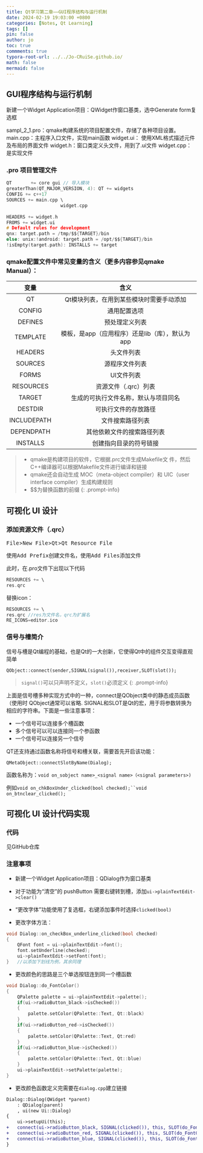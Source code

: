 ```yaml
---
title: Qt学习第二章——GUI程序结构与运行机制
date: 2024-02-19 19:03:00 +0800
categories: [Notes, Qt Learning]
tags: []
pin: false
author: jo
toc: true
commments: true
typora-root-url: ../../Jo-CRuiSe.github.io/
math: false
mermaid: false
---
```


## GUI程序结构与运行机制

新建一个Widget Application项目：QWidget作窗口基类，选中Generate form复选框

sampl_2_1.pro：qmake构建系统的项目配置文件，存储了各种项目设置。
main.cpp：主程序入口文件，实现main函数
widget.ui： 使用XML格式描述元件及布局的界面文件
widget.h：窗口类定义头文件，用到了.ui文件
widget.cpp：是实现文件

### .pro 项目管理文件

```c
QT       += core gui // 导入模块
greaterThan(QT_MAJOR_VERSION, 4): QT += widgets
CONFIG += c++17
SOURCES += main.cpp \
  					widget.cpp
  
HEADERS += widget.h
FROMS += widget.ui
# Default rules for development
qnx: target.path = /tmp/$${TARGET}/bin
else: unix:!android: target.path = /opt/$${TARGET}/bin
!isEmpty(target.path): INSTALLS += target
```

### qmake配置文件中常见变量的含义（更多内容参见qmake Manual）：

|    变量     |                      含义                       |
| :---------: | :---------------------------------------------: |
|     QT      |    Qt模块列表，在用到某些模块时需要手动添加     |
|   CONFIG    |                  通用配置选项                   |
|   DEFINES   |                 预处理定义列表                  |
|  TEMPLATE   | 模板，是app（应用程序）还是lib（库），默认为app |
|   HEADERS   |                   头文件列表                    |
|   SOURCES   |                 源程序文件列表                  |
|    FORMS    |                   UI文件列表                    |
|  RESOURCES  |              资源文件（.qrc）列表               |
|   TARGET    |      生成的可执行文件名称，默认与项目同名       |
|   DESTDIR   |              可执行文件的存放路径               |
| INCLUDEPATH |                文件搜索路径列表                 |
| DEPENDPATH  |           其他依赖文件的搜索路径列表            |
|  INSTALLS   |             创建指向目录的符号链接              |

> - qmake是构建项目的软件，它根据.prc文件生成Makefile文
件，然后C++编译器可以根据Makefile文件进行编译和链接
> - qmake还会自动生成 MOC（meta-object compiler）和 UIC（user interface compiler）生成构建规则
> - $$为替换函数的前缀
{: .prompt-info}

## 可视化 UI 设计

### 添加资源文件（.qrc）

<kbd>File</kbd>><kbd>New File</kbd>><kbd>Qt</kbd>><kbd>Qt Resource File</kbd>

使用<kbd>Add Prefix</kbd>创建文件名，使用<kbd>Add Files</kbd>添加文件

此时，在.pro文件下出现以下代码

```c
RESOURCES += \
res.qrc
```

替换icon：

```c
RESOURCES += \
res.qrc	//res为文件名，qrc为扩展名
RE_ICONS=editor.ico
```

### 信号与槽简介
信号与槽是Qt编程的基础，也是Qt的一大创新，它使得Qt中的组件交互变得直观简单

```
QObject::connect(sender,SIGNAL(signal()),receiver,SLOT(slot());
```

>`signal()`可以只声明不定义，`slot()`必须定义
{: .prompt-info}

上面是信号槽多种实现方式中的一种，connect是QObject类中的静态成员函数（使用时
QObject通常可以省略.
SIGNAL和SLOT是Qt的宏，用于将参数转换为相应的字符串。下面是一些注意事项：

- 一个信号可以连接多个槽函数
- 多个信号可以可以连接同一个参函数
- 一个信号可以连接另一个信号

QT还支持通过函数名称将信号和槽关联，需要首先开启该功能：

```
QMetaObject::connectSlotByName(Dialog);
```

函数名称为：`void on_sobject name>_<signal name>（<signal parameters>)`

例如`void on_chkBoxUnder_clicked(bool checked);``void on_btnclear_clicked();`

## 可视化 UI 设计代码实现

### 代码

见GitHub仓库

### 注意事项

- 新建一个Widget Application项目：QDialog作为窗口基类

- 对于功能为“清空”的 pushButton 需要右键转到槽，添加`ui->plainTextEdit->clear()` 

- “更改字体”功能使用了复选框，右键添加事件时选择`clicked(bool)`

- 更改字体方法：

```c
void Dialog::on_checkBox_underline_clicked(bool checked)
{
	QFont font = ui->plainTextEdit->font();
	font.setUnderline(checked);
	ui->plainTextEdit->setFont(font);
}	//以添加下划线为例，其余同理
```

- 更改颜色的思路是三个单选按钮连到同一个槽函数

```c
void Dialog::do_FontColor() 
{
	QPalette palette = ui->plainTextEdit->palette();
	if(ui->radioButton_black->isChecked())
	{
		palette.setColor(QPalette::Text, Qt::black)
	}
	if(ui->radioButton_red->isChecked())
	{
		palette.setColor(QPalette::Text, Qt:red)
	}
	if(ui->radioButton_blue->isChecked())
	{
		palette.setColor(QPalette::Text, Qt::blue)
	}
	ui->plainTextEdit->setPalette(palette);
}
```

- 更改颜色函数定义完需要在`dialog.cpp`建立链接

```diff
Dialog::Dialog(QWidget *parent)
	: QDialog(parent)
	, ui(new Ui::Dialog)
{
	ui->setupUi(this);
+	connect(ui->radioButton_black, SIGNAL(clicked()), this, SLOT(do_FontColor()));
+	connect(ui->radioButton_red, SIGNAL(clicked()), this, SLOT(do_FontColor()));
+	connect(ui->radioButton_blue, SIGNAL(clicked()), this, SLOT(do_FontColor()));
}	
```